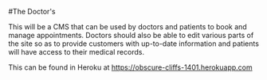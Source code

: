 #The Doctor's

This will be a CMS that can be used by doctors and patients to book and manage appointments. Doctors should also be able to edit various parts of the site so as to provide customers with up-to-date information and patients will have access to their medical records.

This can be found in Heroku at https://obscure-cliffs-1401.herokuapp.com
